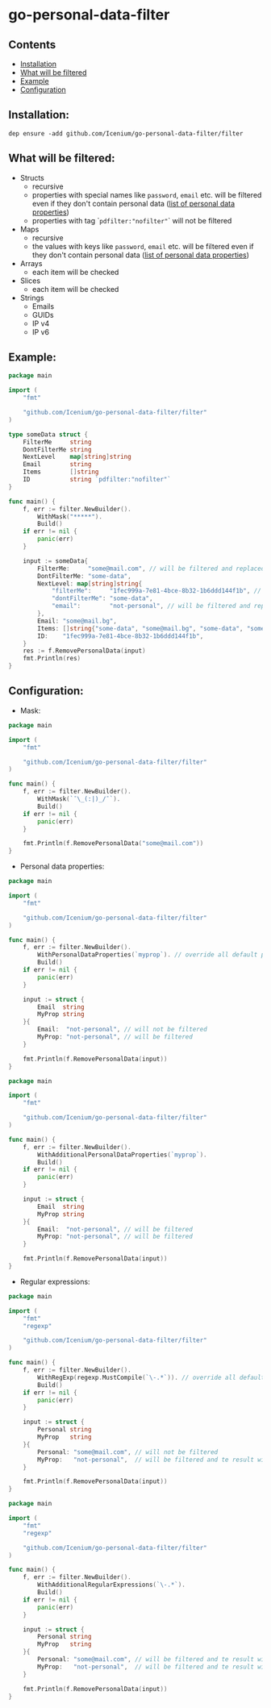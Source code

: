 # go-personal-data-filter

## Contents
- [Installation](#installation)
- [What will be filtered](#what-will-be-filtered)
- [Example](#example)
- [Configuration](#configuration)

## Installation:
```shell
dep ensure -add github.com/Icenium/go-personal-data-filter/filter
```

## What will be filtered:
- Structs
	- recursive
	- properties with special names like `password`, `email` etc. will be filtered even if they don't contain personal data ([list of personal data properties](./filter/builder.go#L23))
	- properties with tag \``pdfilter:"nofilter"`\` will not be filtered
- Maps
	- recursive
	- the values with keys like `password`, `email` etc. will be filtered even if they don't contain personal data ([list of personal data properties](./filter/builder.go#L23))
- Arrays
	- each item will be checked
- Slices
	- each item will be checked
- Strings
	- Emails
	- GUIDs
	- IP v4
	- IP v6

## Example:
```Go
package main

import (
	"fmt"

	"github.com/Icenium/go-personal-data-filter/filter"
)

type someData struct {
	FilterMe     string
	DontFilterMe string
	NextLevel    map[string]string
	Email        string
	Items        []string
	ID           string `pdfilter:"nofilter"`
}

func main() {
	f, err := filter.NewBuilder().
		WithMask("*****").
		Build()
	if err != nil {
		panic(err)
	}

	input := someData{
		FilterMe:     "some@mail.com", // will be filtered and replaced with *****
		DontFilterMe: "some-data",
		NextLevel: map[string]string{
			"filterMe":     "1fec999a-7e81-4bce-8b32-1b6ddd144f1b", // will be filtered and replaced with *****
			"dontFilterMe": "some-data",
			"email":        "not-personal", // will be filtered and replaced with *****
		},
		Email: "some@mail.bg",                                                     // will be filtered and replaced with *****
		Items: []string{"some-data", "some@mail.bg", "some-data", "some@mail.bg"}, // will be filtered and the result will be ["some-data", "*****", "some-data", "*****"]
		ID:    "1fec999a-7e81-4bce-8b32-1b6ddd144f1b",                             // this field will not be filtered because of the nofilter setting in the pdfilter tag
	}
	res := f.RemovePersonalData(input)
	fmt.Println(res)
}
```

## Configuration:
- Mask:
```Go
package main

import (
	"fmt"

	"github.com/Icenium/go-personal-data-filter/filter"
)

func main() {
	f, err := filter.NewBuilder().
		WithMask(`¯\_(:|)_/¯`).
		Build()
	if err != nil {
		panic(err)
	}

	fmt.Println(f.RemovePersonalData("some@mail.com"))
}
```
- Personal data properties:
```Go
package main

import (
	"fmt"

	"github.com/Icenium/go-personal-data-filter/filter"
)

func main() {
	f, err := filter.NewBuilder().
		WithPersonalDataProperties(`myprop`). // override all default personal data properties.
		Build()
	if err != nil {
		panic(err)
	}

	input := struct {
		Email  string
		MyProp string
	}{
		Email:  "not-personal", // will not be filtered
		MyProp: "not-personal", // will be filtered
	}

	fmt.Println(f.RemovePersonalData(input))
}
```
```Go
package main

import (
	"fmt"

	"github.com/Icenium/go-personal-data-filter/filter"
)

func main() {
	f, err := filter.NewBuilder().
		WithAdditionalPersonalDataProperties(`myprop`).
		Build()
	if err != nil {
		panic(err)
	}

	input := struct {
		Email  string
		MyProp string
	}{
		Email:  "not-personal", // will be filtered
		MyProp: "not-personal", // will be filtered
	}

	fmt.Println(f.RemovePersonalData(input))
}
```
- Regular expressions:
```Go
package main

import (
	"fmt"
	"regexp"

	"github.com/Icenium/go-personal-data-filter/filter"
)

func main() {
	f, err := filter.NewBuilder().
		WithRegExp(regexp.MustCompile(`\-.*`)). // override all default regular expressions.
		Build()
	if err != nil {
		panic(err)
	}

	input := struct {
		Personal string
		MyProp   string
	}{
		Personal: "some@mail.com", // will not be filtered
		MyProp:   "not-personal",  // will be filtered and te result will be "not"
	}

	fmt.Println(f.RemovePersonalData(input))
}
```
```Go
package main

import (
	"fmt"
	"regexp"

	"github.com/Icenium/go-personal-data-filter/filter"
)

func main() {
	f, err := filter.NewBuilder().
		WithAdditionalRegularExpressions(`\-.*`).
		Build()
	if err != nil {
		panic(err)
	}

	input := struct {
		Personal string
		MyProp   string
	}{
		Personal: "some@mail.com", // will be filtered and te result will be ""
		MyProp:   "not-personal",  // will be filtered and te result will be "not"
	}

	fmt.Println(f.RemovePersonalData(input))
}
```
